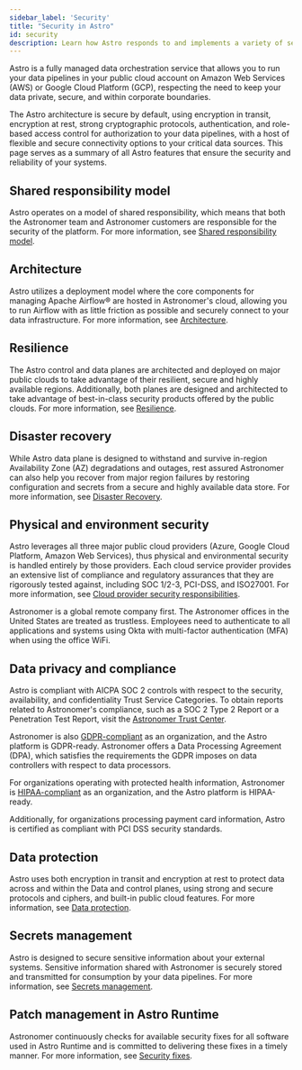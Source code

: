 ```yaml
---
sidebar_label: 'Security'
title: "Security in Astro"
id: security
description: Learn how Astro responds to and implements a variety of security concepts
---
```


Astro is a fully managed data orchestration service that allows you to run your data pipelines in your public cloud account on Amazon Web Services (AWS) or Google Cloud Platform (GCP), respecting the need to keep your data private, secure, and within corporate boundaries.

The Astro architecture is secure by default, using encryption in transit, encryption at rest, strong cryptographic protocols, authentication, and role-based access control for authorization to your data pipelines, with a host of flexible and secure connectivity options to your critical data sources. This page serves as a summary of all Astro features that ensure the security and reliability of your systems.

## Shared responsibility model

Astro operates on a model of shared responsibility, which means that both the Astronomer team and Astronomer customers are responsible for the security of the platform. For more information, see [Shared responsibility model](shared-responsibility-model.md).

## Architecture

Astro utilizes a deployment model where the core components for managing Apache Airflow® are hosted in Astronomer's cloud, allowing you to run Airflow with as little friction as possible and securely connect to your data infrastructure. For more information, see [Architecture](astro-architecture.md).

## Resilience

The Astro control and data planes are architected and deployed on major public clouds to take advantage of their resilient, secure and highly available regions. Additionally, both planes are designed and architected to take advantage of best-in-class security products offered by the public clouds. For more information, see [Resilience](resilience.md).

## Disaster recovery

While Astro data plane is designed to withstand and survive in-region Availability Zone (AZ) degradations and outages, rest assured Astronomer can also help you recover from major region failures by restoring configuration and secrets from a secure and highly available data store. For more information, see [Disaster Recovery](disaster-recovery.md).

## Physical and environment security

Astro leverages all three major public cloud providers (Azure, Google Cloud Platform, Amazon Web Services), thus physical and environmental security is handled entirely by those providers. Each cloud service provider provides an extensive list of compliance and regulatory assurances that they are rigorously tested against, including SOC 1/2-3, PCI-DSS, and ISO27001. For more information, see [Cloud provider security responsibilities](shared-responsibility-model.md#cloud-provider-security-responsibilities).

Astronomer is a global remote company first. The Astronomer offices in the United States are treated as trustless. Employees need to authenticate to all applications and systems using Okta with multi-factor authentication (MFA) when using the office WiFi.

## Data privacy and compliance

Astro is compliant with AICPA SOC 2 controls with respect to the security, availability, and confidentiality Trust Service Categories. To obtain reports related to Astronomer's compliance, such as a SOC 2 Type 2 Report or a Penetration Test Report, visit the [Astronomer Trust Center](https://trust.astronomer.io/).

Astronomer is also [GDPR-compliant](gdpr-compliance.md) as an organization, and the Astro platform is GDPR-ready. Astronomer offers a Data Processing Agreement (DPA), which satisfies the requirements the GDPR imposes on data controllers with respect to data processors.

For organizations operating with protected health information, Astronomer is [HIPAA-compliant](hipaa-compliance.md) as an organization, and the Astro platform is HIPAA-ready.

Additionally, for organizations processing payment card information, Astro is certified as compliant with PCI DSS security standards.

## Data protection

Astro uses both encryption in transit and encryption at rest to protect data across and within the Data and control planes, using strong and secure protocols and ciphers, and built-in public cloud features. For more information, see [Data protection](data-protection.md).

## Secrets management

Astro is designed to secure sensitive information about your external systems. Sensitive information shared with Astronomer is securely stored and transmitted for consumption by your data pipelines. For more information, see [Secrets management](secrets-management.md).

## Patch management in Astro Runtime

Astronomer continuously checks for available security fixes for all software used in Astro Runtime and is committed to delivering these fixes in a timely manner. For more information, see [Security fixes](runtime-version-lifecycle-policy.mdx#security).
